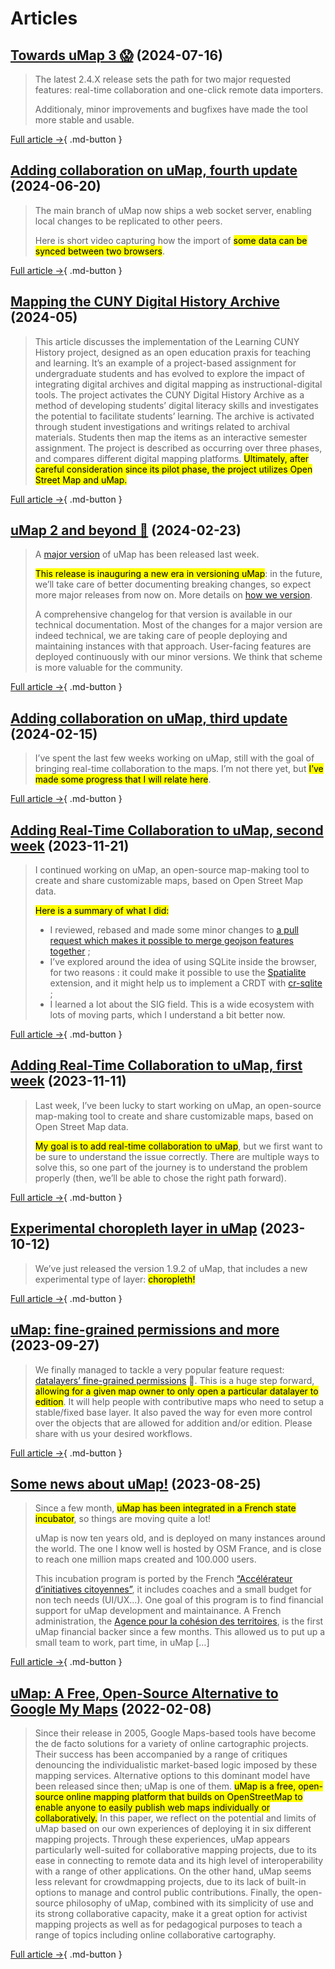# Articles

## [Towards uMap 3 😱](https://www.openstreetmap.org/user/David%20Larlet/diary/404654) (2024-07-16)

> The latest 2.4.X release sets the path for two major requested features: real-time collaboration and one-click remote data importers.
>
> Additionaly, minor improvements and bugfixes have made the tool more stable and usable.

[Full article →](https://www.openstreetmap.org/user/David%20Larlet/diary/404654){ .md-button }


## [Adding collaboration on uMap, fourth update](https://blog.notmyidea.org/adding-collaboration-on-umap-fourth-update.html) (2024-06-20)

> The main branch of uMap now ships a web socket server, enabling local changes to be replicated to other peers.
>
> Here is short video capturing how the import of <mark>some data can be synced between two browsers</mark>.

[Full article →](https://blog.notmyidea.org/adding-collaboration-on-umap-fourth-update.html){ .md-button }


## [Mapping the CUNY Digital History Archive](https://cuny.manifoldapp.org/read/mapping-the-cuny-digital-history-archive) (2024-05)

> This article discusses the implementation of the Learning CUNY History project, designed as an open education praxis for teaching and learning. It’s an example of a project-based assignment for undergraduate students and has evolved to explore the impact of integrating digital archives and digital mapping as instructional-digital tools. The project activates the CUNY Digital History Archive as a method of developing students’ digital literacy skills and investigates the potential to facilitate students’ learning. The archive is activated through student investigations and writings related to archival materials. Students then map the items as an interactive semester assignment. The project is described as occurring over three phases, and compares different digital mapping platforms. <mark>Ultimately, after careful consideration since its pilot phase, the project utilizes Open Street Map and uMap.</mark>

[Full article →](https://cuny.manifoldapp.org/read/mapping-the-cuny-digital-history-archive){ .md-button }


## [uMap 2 and beyond 🚀](https://www.openstreetmap.org/user/David%20Larlet/diary/403560) (2024-02-23)

> A [major version](https://pypi.org/project/umap-project/2.0.0/) of uMap has been released last week.
>
> <mark>This release is inauguring a new era in versioning uMap</mark>: in the future, we’ll take care of better documenting breaking changes, so expect more major releases from now on. More details on [how we version](https://docs.umap-project.org/en/master/release/#when-to-make-a-release).
>
> A comprehensive changelog for that version is available in our technical documentation. Most of the changes for a major version are indeed technical, we are taking care of people deploying and maintaining instances with that approach. User-facing features are deployed continuously with our minor versions. We think that scheme is more valuable for the community.

[Full article →](https://www.openstreetmap.org/user/David%20Larlet/diary/403560){ .md-button }


## [Adding collaboration on uMap, third update](https://blog.notmyidea.org/adding-collaboration-on-umap-third-update.html) (2024-02-15)

> I’ve spent the last few weeks working on uMap, still with the goal of bringing real-time collaboration to the maps. I’m not there yet, but <mark>I’ve made some progress that I will relate here</mark>.

[Full article →](https://blog.notmyidea.org/adding-collaboration-on-umap-third-update.html){ .md-button }


## [Adding Real-Time Collaboration to uMap, second week](https://blog.notmyidea.org/adding-real-time-collaboration-to-umap-second-week.html) (2023-11-21)

> I continued working on uMap, an open-source map-making tool to create and share customizable maps, based on Open Street Map data.
>
> <mark>Here is a summary of what I did:</mark>
>
> * I reviewed, rebased and made some minor changes to [a pull request which makes it possible to merge geojson features together](https://github.com/umap-project/umap/pull/772) ;
> * I’ve explored around the idea of using SQLite inside the browser, for two reasons : it could make it possible to use the [Spatialite](https://www.gaia-gis.it/fossil/libspatialite/index) extension, and it might help us to implement a CRDT with [cr-sqlite](https://github.com/vlcn-io/cr-sqlite) ;
> * I learned a lot about the SIG field. This is a wide ecosystem with lots of moving parts, which I understand a bit better now.

[Full article →](https://blog.notmyidea.org/adding-real-time-collaboration-to-umap-second-week.html){ .md-button }


## [Adding Real-Time Collaboration to uMap, first week](https://blog.notmyidea.org/adding-real-time-collaboration-to-umap-first-week.html) (2023-11-11)

> Last week, I’ve been lucky to start working on uMap, an open-source map-making tool to create and share customizable maps, based on Open Street Map data.
>
> <mark>My goal is to add real-time collaboration to uMap</mark>, but we first want to be sure to understand the issue correctly. There are multiple ways to solve this, so one part of the journey is to understand the problem properly (then, we’ll be able to chose the right path forward).

[Full article →](https://blog.notmyidea.org/adding-real-time-collaboration-to-umap-first-week.html){ .md-button }


## [Experimental choropleth layer in uMap](https://www.openstreetmap.org/user/ybon/diary/402589) (2023-10-12)

> We’ve just released the version 1.9.2 of uMap, that includes a new experimental type of layer: <mark>choropleth!</mark>

[Full article →](https://www.openstreetmap.org/user/ybon/diary/402589){ .md-button }


## [uMap: fine-grained permissions and more](https://www.openstreetmap.org/user/David%20Larlet/diary/402475) (2023-09-27)

> We finally managed to tackle a very popular feature request: [datalayers’ fine-grained permissions](https://github.com/umap-project/umap/pull/1307) 🎉. This is a huge step forward, <mark>allowing for a given map owner to only open a particular datalayer to edition</mark>. It will help people with contributive maps who need to setup a stable/fixed base layer. It also paved the way for even more control over the objects that are allowed for addition and/or edition. Please share with us your desired workflows.

[Full article →](https://www.openstreetmap.org/user/David%20Larlet/diary/402475){ .md-button }


## [Some news about uMap!](https://www.openstreetmap.org/user/ybon/diary/402248) (2023-08-25)

> Since a few month, <mark>uMap has been integrated in a French state incubator</mark>, so things are moving quite a lot!
>
> uMap is now ten years old, and is deployed on many instances around the world. The one I know well is hosted by OSM France, and is close to reach one million maps created and 100.000 users.
>
> This incubation program is ported by the French [“Accélérateur d’initiatives citoyennes”](https://citoyens.transformation.gouv.fr/), it includes coaches and a small budget for non tech needs (UI/UX…). One goal of this program is to find financial support for uMap development and maintainance. A French administration, the [Agence pour la cohésion des territoires](https://agence-cohesion-territoires.gouv.fr/), is the first uMap financial backer since a few months. This allowed us to put up a small team to work, part time, in uMap […]

[Full article →](https://www.openstreetmap.org/user/ybon/diary/402248){ .md-button }


## [uMap: A Free, Open-Source Alternative to Google My Maps](https://cartographicperspectives.org/index.php/journal/article/view/1729) (2022-02-08)

> Since their release in 2005, Google Maps-based tools have become the de facto solutions for a variety of online cartographic projects. Their success has been accompanied by a range of critiques denouncing the individualistic market-based logic imposed by these mapping services. Alternative options to this dominant model have been released since then; uMap is one of them. <mark>uMap is a free, open-source online mapping platform that builds on OpenStreetMap to enable anyone to easily publish web maps individually or collaboratively.</mark> In this paper, we reflect on the potential and limits of uMap based on our own experiences of deploying it in six different mapping projects. Through these experiences, uMap appears particularly well-suited for collaborative mapping projects, due to its ease in connecting to remote data and its high level of interoperability with a range of other applications. On the other hand, uMap seems less relevant for crowdmapping projects, due to its lack of built-in options to manage and control public contributions. Finally, the open-source philosophy of uMap, combined with its simplicity of use and its strong collaborative capacity, make it a great option for activist mapping projects as well as for pedagogical purposes to teach a range of topics including online collaborative cartography.

[Full article →](https://cartographicperspectives.org/index.php/journal/article/view/1729){ .md-button }
